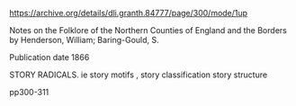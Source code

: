 
https://archive.org/details/dli.granth.84777/page/300/mode/1up

Notes on the Folklore of the Northern Counties of England and the Borders
by Henderson, William; Baring-Gould, S.

Publication date 1866

STORY RADICALS. ie story motifs , story classification story structure

pp300-311